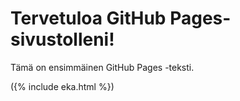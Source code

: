
# Tervetuloa GitHub Pages-sivustolleni!

Tämä on ensimmäinen GitHub Pages -teksti.

({% include eka.html %})

